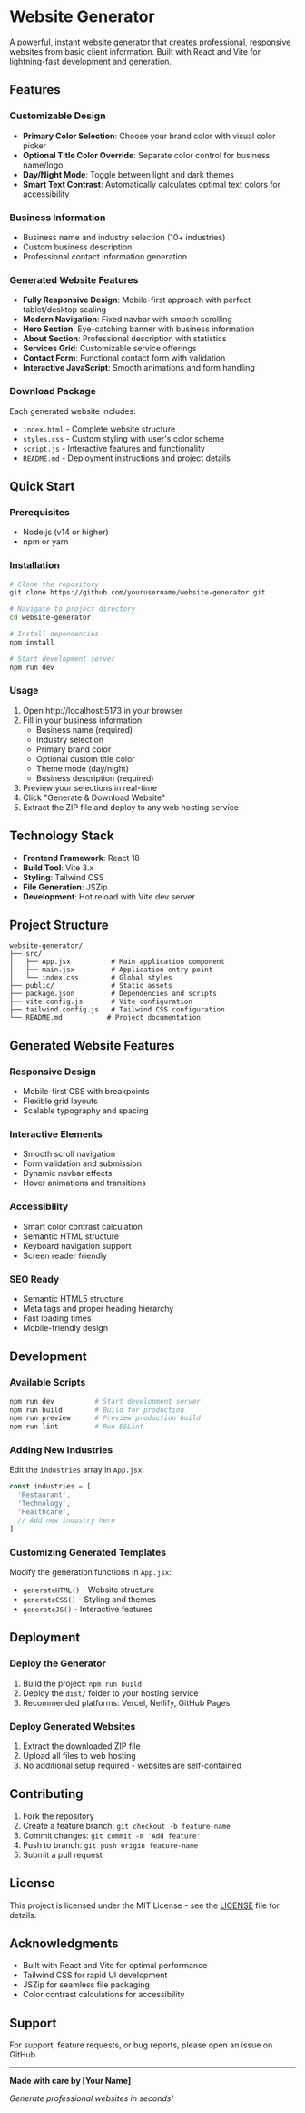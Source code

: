 # Website Generator

A powerful, instant website generator that creates professional, responsive websites from basic client information. Built with React and Vite for lightning-fast development and generation.

## Features

### Customizable Design
- **Primary Color Selection**: Choose your brand color with visual color picker
- **Optional Title Color Override**: Separate color control for business name/logo
- **Day/Night Mode**: Toggle between light and dark themes
- **Smart Text Contrast**: Automatically calculates optimal text colors for accessibility

### Business Information
- Business name and industry selection (10+ industries)
- Custom business description
- Professional contact information generation

### Generated Website Features
- **Fully Responsive Design**: Mobile-first approach with perfect tablet/desktop scaling
- **Modern Navigation**: Fixed navbar with smooth scrolling
- **Hero Section**: Eye-catching banner with business information
- **About Section**: Professional description with statistics
- **Services Grid**: Customizable service offerings
- **Contact Form**: Functional contact form with validation
- **Interactive JavaScript**: Smooth animations and form handling

### Download Package
Each generated website includes:
- `index.html` - Complete website structure
- `styles.css` - Custom styling with user's color scheme
- `script.js` - Interactive features and functionality
- `README.md` - Deployment instructions and project details

## Quick Start

### Prerequisites
- Node.js (v14 or higher)
- npm or yarn

### Installation
```bash
# Clone the repository
git clone https://github.com/yourusername/website-generator.git

# Navigate to project directory
cd website-generator

# Install dependencies
npm install

# Start development server
npm run dev
```

### Usage
1. Open http://localhost:5173 in your browser
2. Fill in your business information:
   - Business name (required)
   - Industry selection
   - Primary brand color
   - Optional custom title color
   - Theme mode (day/night)
   - Business description (required)
3. Preview your selections in real-time
4. Click "Generate & Download Website" 
5. Extract the ZIP file and deploy to any web hosting service

## Technology Stack

- **Frontend Framework**: React 18
- **Build Tool**: Vite 3.x
- **Styling**: Tailwind CSS
- **File Generation**: JSZip
- **Development**: Hot reload with Vite dev server

## Project Structure

```
website-generator/
├── src/
│   ├── App.jsx          # Main application component
│   ├── main.jsx         # Application entry point
│   └── index.css        # Global styles
├── public/              # Static assets
├── package.json         # Dependencies and scripts
├── vite.config.js       # Vite configuration
├── tailwind.config.js   # Tailwind CSS configuration
└── README.md           # Project documentation
```

## Generated Website Features

### Responsive Design
- Mobile-first CSS with breakpoints
- Flexible grid layouts
- Scalable typography and spacing

### Interactive Elements
- Smooth scroll navigation
- Form validation and submission
- Dynamic navbar effects
- Hover animations and transitions

### Accessibility
- Smart color contrast calculation
- Semantic HTML structure
- Keyboard navigation support
- Screen reader friendly

### SEO Ready
- Semantic HTML5 structure
- Meta tags and proper heading hierarchy
- Fast loading times
- Mobile-friendly design

## Development

### Available Scripts
```bash
npm run dev          # Start development server
npm run build        # Build for production
npm run preview      # Preview production build
npm run lint         # Run ESLint
```

### Adding New Industries
Edit the `industries` array in `App.jsx`:
```javascript
const industries = [
  'Restaurant', 
  'Technology', 
  'Healthcare',
  // Add new industry here
]
```

### Customizing Generated Templates
Modify the generation functions in `App.jsx`:
- `generateHTML()` - Website structure
- `generateCSS()` - Styling and themes
- `generateJS()` - Interactive features

## Deployment

### Deploy the Generator
1. Build the project: `npm run build`
2. Deploy the `dist/` folder to your hosting service
3. Recommended platforms: Vercel, Netlify, GitHub Pages

### Deploy Generated Websites
1. Extract the downloaded ZIP file
2. Upload all files to web hosting
3. No additional setup required - websites are self-contained

## Contributing

1. Fork the repository
2. Create a feature branch: `git checkout -b feature-name`
3. Commit changes: `git commit -m 'Add feature'`
4. Push to branch: `git push origin feature-name`
5. Submit a pull request

## License

This project is licensed under the MIT License - see the [LICENSE](LICENSE) file for details.

## Acknowledgments

- Built with React and Vite for optimal performance
- Tailwind CSS for rapid UI development
- JSZip for seamless file packaging
- Color contrast calculations for accessibility

## Support

For support, feature requests, or bug reports, please open an issue on GitHub.

---

**Made with care by [Your Name]**

*Generate professional websites in seconds!* 
